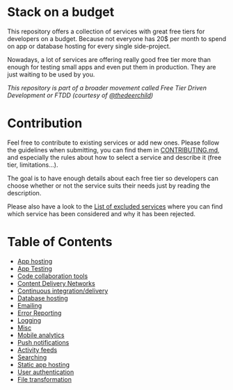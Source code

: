 # Stack on a budget

This repository offers a collection of services with great free tiers for developers on a budget. Because not everyone has 20$ per month to spend on app or database hosting for every single side-project.

Nowadays, a lot of services are offering really good free tier more than enough for testing small apps and even put them in production. They are just waiting to be used by you.

*This repository is part of a broader movement called Free Tier Driven Development or FTDD (courtesy of [@thedeerchild](https://twitter.com/thedeerchild))*

# Contribution

Feel free to contribute to existing services or add new ones. Please follow the guidelines when submitting, you can find them in [CONTRIBUTING.md](CONTRIBUTING.md), and especially the rules about how to select a service and describe it (free tier, limitations...).

The goal is to have enough details about each free tier so developers can choose whether or not the service suits their needs just by reading the description.

Please also have a look to the [List of excluded services](excluded-services.md) where you can find which service has been considered and why it has been rejected.

# Table of Contents

- [App hosting](app-hosting.md)
- [App Testing](app-testing.md)
- [Code collaboration tools](code-collaboration-tools.md)
- [Content Delivery Networks](content-delivery-networks.md)
- [Continuous integration/delivery](continuous-integration-delivery.md)
- [Database hosting](database-hosting.md)
- [Emailing](emailing.md)
- [Error Reporting](error-reporting.md)
- [Logging](logging.md)
- [Misc](misc.md)
- [Mobile analytics](mobile-analytics.md)
- [Push notifications](push-notifications.md)
- [Activity feeds](activity-feeds.md)
- [Searching](searching.md)
- [Static app hosting](static-app-hosting.md)
- [User authentication](user-authentication.md)
- [File transformation](file-transformation.md)
